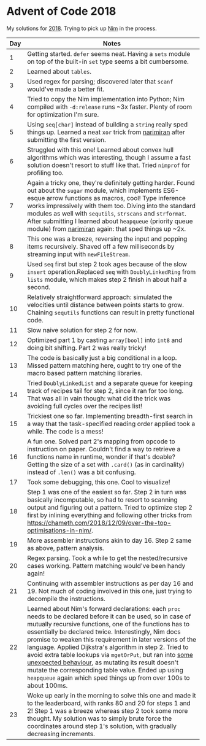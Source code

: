 # Advent of Code 2018

My solutions for [2018](https://adventofcode.com/2018/). Trying to pick up [Nim](https://nim-lang.org/) in the process.

| Day | Notes |
|---|-------|
| 1 | Getting started. `defer` seems neat. Having a `sets` module on top of the built-in `set` type seems a bit cumbersome.  |
| 2 | Learned about `tables`. |
| 3 | Used regex for parsing; discovered later that `scanf` would've made a better fit. |
| 4 | Tried to copy the Nim implementation into Python; Nim compiled with `-d:release` runs ~3x faster. Plenty of room for optimization I'm sure. |
| 5 | Using `seq[char]` instead of building a `string` really sped things up. Learned a neat `xor` trick from [narimiran](https://github.com/narimiran/AdventOfCode2018/blob/master/nim/day05.nim#L9) after submitting the first version. |
| 6 | Struggled with this one! Learned about convex hull algorithms which was interesting, though I assume a fast solution doesn't resort to stuff like that. Tried `nimprof` for profiling too. |
| 7 | Again a tricky one, they're definitely getting harder. Found out about the `sugar` module, which implements ES6-esque arrow functions as macros, cool! Type inference works impressively with them too. Diving into the standard modules as well with `sequtils`, `strscans` and `strformat`. After submitting I learned about `heapqueue` (priority queue module) from [narimiran](https://github.com/narimiran/AdventOfCode2018) again: that sped things up ~2x. |
| 8 | This one was a breeze, reversing the input and popping items recursively. Shaved off a few milliseconds by streaming input with `newFileStream`. |
| 9 | Used `seq` first but step 2 took ages because of the slow `insert` operation.Replaced `seq` with `DoublyLinkedRing` from `lists` module, which makes step 2 finish in about half a second. |
| 10 | Relatively straightforward approach: simulated the velocities until distance between points starts to grow. Chaining `sequtils` functions can result in pretty functional code. |
| 11 | Slow naive solution for step 2 for now. |
| 12 | Optimized part 1 by casting `array[bool]` into `int8` and doing bit shifting. Part 2 was really tricky! |
| 13 | The code is basically just a big conditional in a loop. Missed pattern matching here, ought to try one of the macro based pattern matching libraries. |
| 14 | Tried `DoublyLinkedList` and a separate queue for keeping track of recipes tail for step 2, since it ran for too long. That was all in vain though: what did the trick was avoiding full cycles over the recipes list!  |
| 15 | Trickiest one so far. Implementing breadth-first search in a way that the task-specified reading order applied took a while. The code is a mess! |
| 16 | A fun one. Solved part 2's mapping from opcode to instruction on paper. Couldn't find a way to retrieve a functions name in runtime, wonder if that's doable? Getting the size of a set with `.card()` (as in cardinality) instead of `.len()` was a bit confusing. |
| 17 | Took some debugging, this one. Cool to visualize! |
| 18 | Step 1 was one of the easiest so far. Step 2 in turn was basically incomputable, so had to resort to scanning output and figuring out a pattern. Tried to optimize step 2 first by inlining everything and following other tricks from https://chameth.com/2018/12/09/over-the-top-optimisations-in-nim/. |
| 19 | More assembler instructions akin to day 16. Step 2 same as above, pattern analysis. |
| 20 | Regex parsing. Took a while to get the nested/recursive cases working. Pattern matching would've been handy again! |
| 21 | Continuing with assembler instructions as per day 16 and 19. Not much of coding involved in this one, just trying to decompile the instructions. |
| 22 | Learned about Nim's forward declarations: each `proc` needs to be declared before it can be used, so in case of mutually recursive functions, one of the functions has to essentially be declared twice. Interestingly, Nim docs promise to weaken this requirement in later versions of the language. Applied Dijkstra's algorithm in step 2. Tried to avoid extra table lookups via `mgetOrPut`, but ran into [some unexpected behaviour](https://forum.nim-lang.org/t/1477), as mutating its result doesn't mutate the corresponding table value. Ended up using `heapqueue` again which sped things up from over 100s to about 100ms. |
| 23 | Woke up early in the morning to solve this one and made it to the leaderboard, with ranks 80 and 20 for steps 1 and 2! Step 1 was a breeze whereas step 2 took some more thought. My solution was to simply brute force the coordinates around step 1's solution, with gradually decreasing increments. |
